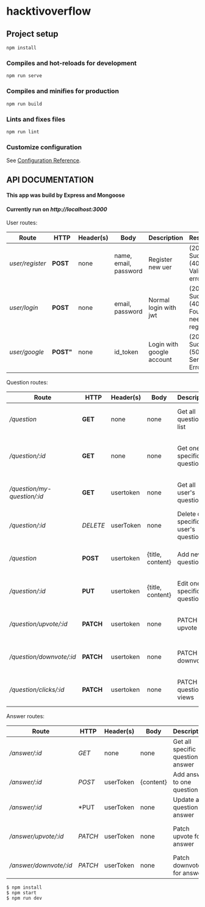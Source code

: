 # hacktivoverflow

## Project setup
```
npm install
```

### Compiles and hot-reloads for development
```
npm run serve
```

### Compiles and minifies for production
```
npm run build
```

### Lints and fixes files
```
npm run lint
```

### Customize configuration
See [Configuration Reference](https://cli.vuejs.org/config/).

## API DOCUMENTATION

#### This app was build by Express and Mongoose

#### Currently run on _http://localhost:3000_

User routes:

Route | HTTP | Header(s) | Body | Description | Response |
------|------|-----------|------|-------------|----------|
_user/register_ | **POST** | none | name, email, password | Register new uer | (201) Success, (400) Validate error
_user/login_ | **POST** | none | email, password | Normal login with jwt | (200) Success, (404) Not Found, need register
_user/google_ | **POST"** | none | id_token | Login with google account | (200) Success, (500) Server Error
 
Question routes: 

Route | HTTP | Header(s) | Body | Description | Response |
------|------|-----------|------|-------------|----------|
_/question_ | **GET**| none | none | Get all question list | (200) Success, (404) no data
_/question/:id_ | **GET** | none | none | Get one specific question | (200) Success, (500) server error |
_/question/my-question/:id_  | **GET**  | usertoken | none  | Get all user's question | (200) OK, (500) server error
_/question/:id_| *DELETE* | userToken | none | Delete one specific user's question | (200) OK, (403) not authorize
_/question_   | **POST** | usertoken | {title, content} | Add new question | (201) OK, (500) server error
_/question/:id_ | **PUT**| usertoken | {title, content} | Edit one specific question | (200) OK, (500) server error
_/question/upvote/:id_ | **PATCH**| usertoken | none | PATCH upvote | (200) OK, (500) server error
_/question/downvote/:id_ | **PATCH**| usertoken | none | PATCH downvote | (200) OK, (500) server error
_/question/clicks/:id_ | **PATCH**| usertoken | none | PATCH question views | (200) OK, (500) server error

Answer routes: 

Route | HTTP | Header(s) | Body | Description | Response |
------|------|-----------|------|-------------|----------|
_/answer/:id_| *GET* | none | none | Get all specific question's answer | (200) OK, (403) not authorize
_/answer/:id_| *POST* | userToken | {content} | Add answer to one question | (201) OK, (403) not authorize
_/answer/:id_| *PUT | userToken | none | Update a question's answer | (200) OK, (403) not authorize
_/answer/upvote/:id_| *PATCH* | userToken | none | Patch upvote for answer | (200) OK, (403) server error
_/answer/downvote/:id_| *PATCH* | userToken | none | Patch downvote for answer | (200) OK, (403) not authorize


```
$ npm install
$ npm start
$ npm run dev
```
